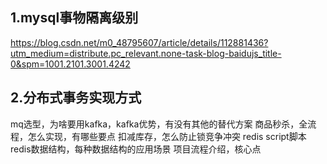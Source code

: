 ## 1.mysql事物隔离级别
https://blog.csdn.net/m0_48795607/article/details/112881436?utm_medium=distribute.pc_relevant.none-task-blog-baidujs_title-0&spm=1001.2101.3001.4242

## 2.分布式事务实现方式

mq选型，为啥要用kafka，kafka优势，有没有其他的替代方案
商品秒杀，全流程，怎么实现，有哪些要点
扣减库存，怎么防止锁竞争冲突
redis script脚本
redis数据结构，每种数据结构的应用场景
项目流程介绍，核心点
